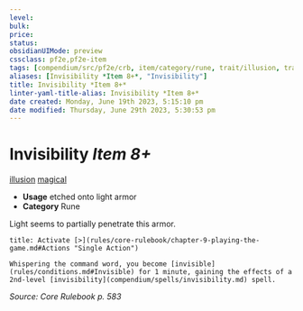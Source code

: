 ```yaml
---
level:
bulk:
price:
status:
obsidianUIMode: preview
cssclass: pf2e,pf2e-item
tags: [compendium/src/pf2e/crb, item/category/rune, trait/illusion, trait/magical]
aliases: [Invisibility *Item 8+*, "Invisibility"]
title: Invisibility *Item 8+*
linter-yaml-title-alias: Invisibility *Item 8+*
date created: Monday, June 19th 2023, 5:15:10 pm
date modified: Thursday, June 29th 2023, 5:30:53 pm
---
```


# Invisibility *Item 8+*

[illusion](rules/traits/illusion.md) [magical](rules/traits/magical.md)  

- **Usage** etched onto light armor
- **Category** Rune

Light seems to partially penetrate this armor.

```ad-embed-ability
title: Activate [>](rules/core-rulebook/chapter-9-playing-the-game.md#Actions "Single Action")

Whispering the command word, you become [invisible](rules/conditions.md#Invisible) for 1 minute, gaining the effects of a 2nd-level [invisibility](compendium/spells/invisibility.md) spell.
```

*Source: Core Rulebook p. 583*
